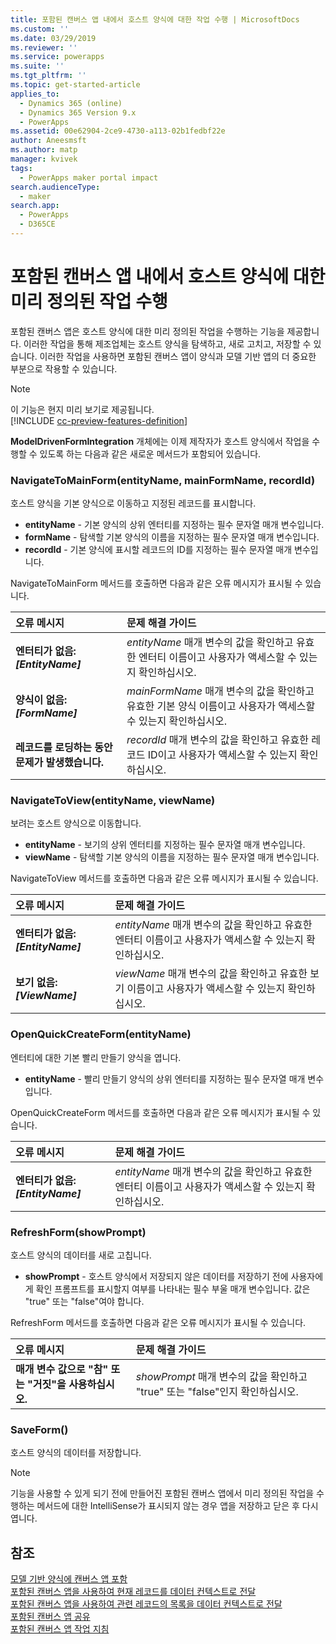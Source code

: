 ```yaml
---
title: 포함된 캔버스 앱 내에서 호스트 양식에 대한 작업 수행 | MicrosoftDocs
ms.custom: ''
ms.date: 03/29/2019
ms.reviewer: ''
ms.service: powerapps
ms.suite: ''
ms.tgt_pltfrm: ''
ms.topic: get-started-article
applies_to:
  - Dynamics 365 (online)
  - Dynamics 365 Version 9.x
  - PowerApps
ms.assetid: 00e62904-2ce9-4730-a113-02b1fedbf22e
author: Aneesmsft
ms.author: matp
manager: kvivek
tags:
  - PowerApps maker portal impact
search.audienceType:
  - maker
search.app:
  - PowerApps
  - D365CE
---
```

# <a name="perform-predefined-actions-on-the-host-form-from-within-an-embedded-canvas-app"></a>포함된 캔버스 앱 내에서 호스트 양식에 대한 미리 정의된 작업 수행
포함된 캔버스 앱은 호스트 양식에 대한 미리 정의된 작업을 수행하는 기능을 제공합니다. 이러한 작업을 통해 제조업체는 호스트 양식을 탐색하고, 새로 고치고, 저장할 수 있습니다. 이러한 작업을 사용하면 포함된 캔버스 앱이 양식과 모델 기반 앱의 더 중요한 부분으로 작용할 수 있습니다.  

> [!NOTE]
> 이 기능은 현지 미리 보기로 제공됩니다. <br />
> [!INCLUDE [cc-preview-features-definition](../../includes/cc-preview-features-definition.md)] 

**ModelDrivenFormIntegration** 개체에는 이제 제작자가 호스트 양식에서 작업을 수행할 수 있도록 하는 다음과 같은 새로운 메서드가 포함되어 있습니다.  
  
### <a name="navigatetomainformentityname-mainformname-recordid"></a>NavigateToMainForm(entityName, mainFormName, recordId)
호스트 양식을 기본 양식으로 이동하고 지정된 레코드를 표시합니다.  
* **entityName** - 기본 양식의 상위 엔터티를 지정하는 필수 문자열 매개 변수입니다.  
* **formName** - 탐색할 기본 양식의 이름을 지정하는 필수 문자열 매개 변수입니다.  
* **recordId** - 기본 양식에 표시할 레코드의 ID를 지정하는 필수 문자열 매개 변수입니다.  
 
NavigateToMainForm 메서드를 호출하면 다음과 같은 오류 메시지가 표시될 수 있습니다.
  
| 오류 메시지 | 문제 해결 가이드 |
|:--------------|:-------------------------|
|**엔터티가 없음: *[EntityName]*** | *entityName* 매개 변수의 값을 확인하고 유효한 엔터티 이름이고 사용자가 액세스할 수 있는지 확인하십시오. |
|**양식이 없음: *[FormName]*** | *mainFormName* 매개 변수의 값을 확인하고 유효한 기본 양식 이름이고 사용자가 액세스할 수 있는지 확인하십시오. |
|**레코드를 로딩하는 동안 문제가 발생했습니다.** | *recordId* 매개 변수의 값을 확인하고 유효한 레코드 ID이고 사용자가 액세스할 수 있는지 확인하십시오. |
  
  
### <a name="navigatetoviewentityname-viewname"></a>NavigateToView(entityName, viewName)
보려는 호스트 양식으로 이동합니다.  
* **entityName** - 보기의 상위 엔터티를 지정하는 필수 문자열 매개 변수입니다.  
* **viewName** - 탐색할 기본 양식의 이름을 지정하는 필수 문자열 매개 변수입니다.  
 
NavigateToView 메서드를 호출하면 다음과 같은 오류 메시지가 표시될 수 있습니다.
  
| 오류 메시지 | 문제 해결 가이드 |
|:--------------|:-------------------------|
|**엔터티가 없음: *[EntityName]*** | *entityName* 매개 변수의 값을 확인하고 유효한 엔터티 이름이고 사용자가 액세스할 수 있는지 확인하십시오. |
|**보기 없음: *[ViewName]*** | *viewName* 매개 변수의 값을 확인하고 유효한 보기 이름이고 사용자가 액세스할 수 있는지 확인하십시오. |
  
  
### <a name="openquickcreateformentityname"></a>OpenQuickCreateForm(entityName)  
엔터티에 대한 기본 빨리 만들기 양식을 엽니다.  
* **entityName** - 빨리 만들기 양식의 상위 엔터티를 지정하는 필수 문자열 매개 변수입니다.  
 
OpenQuickCreateForm 메서드를 호출하면 다음과 같은 오류 메시지가 표시될 수 있습니다.
  
| 오류 메시지 | 문제 해결 가이드 |
|:--------------|:-------------------------|
|**엔터티가 없음: *[EntityName]*** | *entityName* 매개 변수의 값을 확인하고 유효한 엔터티 이름이고 사용자가 액세스할 수 있는지 확인하십시오. |
  
  
### <a name="refreshformshowprompt"></a>RefreshForm(showPrompt)  
호스트 양식의 데이터를 새로 고칩니다.  
* **showPrompt** - 호스트 양식에서 저장되지 않은 데이터를 저장하기 전에 사용자에게 확인 프롬프트를 표시할지 여부를 나타내는 필수 부울 매개 변수입니다. 값은 "true" 또는 "false"여야 합니다.
 
RefreshForm 메서드를 호출하면 다음과 같은 오류 메시지가 표시될 수 있습니다.
  
| 오류 메시지 | 문제 해결 가이드 |
|:--------------|:-------------------------|
|**매개 변수 값으로 "참" 또는 "거짓"을 사용하십시오.** | *showPrompt* 매개 변수의 값을 확인하고 "true" 또는 "false"인지 확인하십시오. |
  
  
### <a name="saveform"></a>SaveForm()  
호스트 양식의 데이터를 저장합니다.  


> [!NOTE]
> 기능을 사용할 수 있게 되기 전에 만들어진 포함된 캔버스 앱에서 미리 정의된 작업을 수행하는 메서드에 대한 IntelliSense가 표시되지 않는 경우 앱을 저장하고 닫은 후 다시 엽니다. 

## <a name="see-also"></a>참조
[모델 기반 양식에 캔버스 앱 포함](embed-canvas-app-in-form.md) <br />
[포함된 캔버스 앱을 사용하여 현재 레코드를 데이터 컨텍스트로 전달](pass-current-embedded-canvas-app.md) <br />
[포함된 캔버스 앱을 사용하여 관련 레코드의 목록을 데이터 컨텍스트로 전달](pass-related-embedded-canvas-app.md) <br />
[포함된 캔버스 앱 공유](share-embedded-canvas-app.md) <br />
[포함된 캔버스 앱 작업 지침](embedded-canvas-app-guidelines.md)
